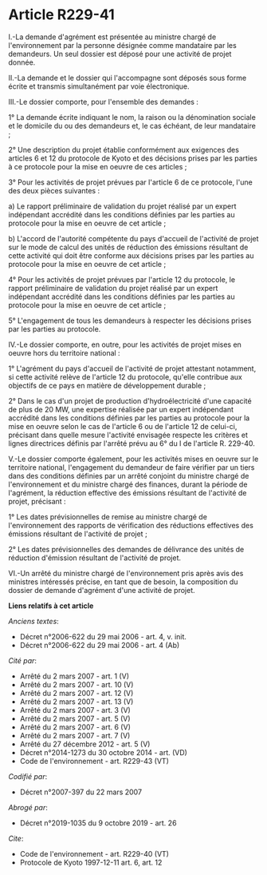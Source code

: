 # Article R229-41

I.-La demande d'agrément est présentée au ministre chargé de l'environnement par la personne désignée comme mandataire par
les demandeurs. Un seul dossier est déposé pour une activité de projet donnée. 

II.-La demande et le dossier qui l'accompagne sont déposés sous forme écrite et transmis simultanément par voie
électronique. 

III.-Le dossier comporte, pour l'ensemble des demandes : 

1° La demande écrite indiquant le nom, la raison ou la dénomination sociale et le domicile du ou des demandeurs et, le cas
échéant, de leur mandataire ; 

2° Une description du projet établie conformément aux exigences des articles 6 et 12 du protocole de Kyoto et des décisions
prises par les parties à ce protocole pour la mise en oeuvre de ces articles ; 

3° Pour les activités de projet prévues par l'article 6 de ce protocole, l'une des deux pièces suivantes : 

a) Le rapport préliminaire de validation du projet réalisé par un expert indépendant accrédité dans les conditions définies
par les parties au protocole pour la mise en oeuvre de cet article ; 

b) L'accord de l'autorité compétente du pays d'accueil de l'activité de projet sur le mode de calcul des unités de réduction
des émissions résultant de cette activité qui doit être conforme aux décisions prises par les parties au protocole pour la
mise en oeuvre de cet article ; 

4° Pour les activités de projet prévues par l'article 12 du protocole, le rapport préliminaire de validation du projet
réalisé par un expert indépendant accrédité dans les conditions définies par les parties au protocole pour la mise en oeuvre
de cet article ; 

5° L'engagement de tous les demandeurs à respecter les décisions prises par les parties au protocole. 

IV.-Le dossier comporte, en outre, pour les activités de projet mises en oeuvre hors du territoire national : 

1° L'agrément du pays d'accueil de l'activité de projet attestant notamment, si cette activité relève de l'article 12 du
protocole, qu'elle contribue aux objectifs de ce pays en matière de développement durable ; 

2° Dans le cas d'un projet de production d'hydroélectricité d'une capacité de plus de 20 MW, une expertise réalisée par un
expert indépendant accrédité dans les conditions définies par les parties au protocole pour la mise en oeuvre selon le cas de
l'article 6 ou de l'article 12 de celui-ci, précisant dans quelle mesure l'activité envisagée respecte les critères et lignes
directrices définis par l'arrêté prévu au 6° du I de l'article R. 229-40. 

V.-Le dossier comporte également, pour les activités mises en oeuvre sur le territoire national, l'engagement du demandeur de
faire vérifier par un tiers dans des conditions définies par un arrêté conjoint du ministre chargé de l'environnement et du
ministre chargé des finances, durant la période de l'agrément, la réduction effective des émissions résultant de l'activité
de projet, précisant : 

1° Les dates prévisionnelles de remise au ministre chargé de l'environnement des rapports de vérification des réductions
effectives des émissions résultant de l'activité de projet ; 

2° Les dates prévisionnelles des demandes de délivrance des unités de réduction d'émission résultant de l'activité de
projet. 

VI.-Un arrêté du ministre chargé de l'environnement pris après avis des ministres intéressés précise, en tant que de besoin,
la composition du dossier de demande d'agrément d'une activité de projet.

**Liens relatifs à cet article**

_Anciens textes_:

  - Décret n°2006-622 du 29 mai 2006 - art. 4, v. init.
  - Décret n°2006-622 du 29 mai 2006 - art. 4 (Ab)

_Cité par_:

  - Arrêté du 2 mars 2007 - art. 1 (V)
  - Arrêté du 2 mars 2007 - art. 10 (V)
  - Arrêté du 2 mars 2007 - art. 12 (V)
  - Arrêté du 2 mars 2007 - art. 13 (V)
  - Arrêté du 2 mars 2007 - art. 3 (V)
  - Arrêté du 2 mars 2007 - art. 5 (V)
  - Arrêté du 2 mars 2007 - art. 6 (V)
  - Arrêté du 2 mars 2007 - art. 7 (V)
  - Arrêté du 27 décembre 2012 - art. 5 (V)
  - Décret n°2014-1273 du 30 octobre 2014 - art. (VD)
  - Code de l'environnement - art. R229-43 (VT)

_Codifié par_:

  - Décret n°2007-397 du 22 mars 2007

_Abrogé par_:

  - Décret n°2019-1035 du 9 octobre 2019 - art. 26

_Cite_:

  - Code de l'environnement - art. R229-40 (VT)
  - Protocole de Kyoto 1997-12-11 art. 6, art. 12
